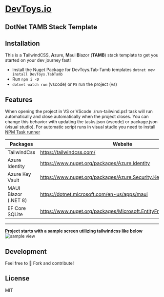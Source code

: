 # [DevToys.io](https://devtoys.io)

## DotNet TAMB Stack Template

## Installation

This is a **T**ailwindCSS, **A**zure, **M**aui **B**lazor (**TAMB**) stack template to get you started on your dev journey fast!

- Install the Nuget Package for DevToys.Tab-Tamb templates
```dotnet new install DevToys.TabTamb```
- Run ``` npm i -D ```
- ``` dotnet watch run ``` (vscode) or ``` F5 ``` run the project (vs)

## Features

When opening the project in VS or VScode ./run-tailwind.ps1 task will run automatically and close automatically when the project closes. You can change this behavior with updating the tasks.json (vscode) or package.json (visual studio). For automatic script runs in visual studio you need to install [NPM Task runner](https://marketplace.visualstudio.com/items?itemName=MadsKristensen.NPMTaskRunner)

| Packages | Website | Version |
| ------ | ------ | ----- |
| TailwindCss | <https://tailwindcss.com/> | 3.4.1
| Azure Identity | <https://www.nuget.org/packages/Azure.Identity> | 8.0.1
| Azure Key Vault | <https://www.nuget.org/packages/Azure.Security.KeyVault.Secrets> | 8.0.1
| MAUI Blazor (.NET 8) | <https://dotnet.microsoft.com/en-us/apps/maui> | 8.0.1
| EF Core SQLite | <https://www.nuget.org/packages/Microsoft.EntityFrameworkCore/8.0.1> | 8.0.1
___

**Project starts with a sample screen utilizing tailwindcss like below**
 ![sample view](./sample_view.png "Sample View")

## Development

Feel free to 🍴 Fork and contribute!

## License

MIT
